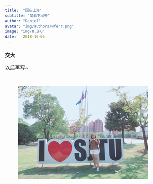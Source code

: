 ```yaml
---
title:  "国庆上海"
subtitle: "窝着不出去"
author: "Daniel"
avatar: "img/authors/wferr.png"
image: "img/8.JPG"
date:   2018-10-05
---
```


### 交大

<font size="3">以后再写~

</font><br />

<p align="center">
    <img src="img/8.JPG" alt="Sample"  width="420" height="300">
    <p align="center">
        <em></em>
    </p>
</p>